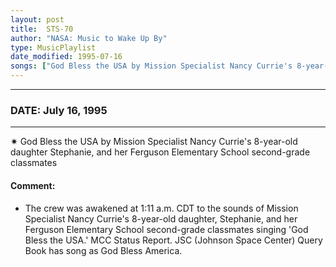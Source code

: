 ```yaml
---
layout: post
title:  STS-70
author: "NASA: Music to Wake Up By"
type: MusicPlaylist
date_modified: 1995-07-16
songs: ["God Bless the USA by Mission Specialist Nancy Currie's 8-year-old daughter Stephanie, and her Ferguson Elementary School second-grade classmates"]
---
```


----
### DATE: July 16, 1995
----
✷ God Bless the USA by Mission Specialist Nancy Currie's 8-year-old daughter Stephanie, and her Ferguson Elementary School second-grade classmates

#### Comment:
* The crew was awakened at 1:11 a.m. CDT to the sounds of Mission Specialist Nancy Currie's 8-year-old daughter, Stephanie, and her Ferguson Elementary School second-grade classmates singing 'God Bless the USA.'  MCC Status Report. JSC (Johnson Space Center) Query Book has song as God Bless America.



<br/>
<center>
	<a target="_blank"
	   href="https://twitter.com/intent/tweet?hashtags=Space,NASA,Playlist,NASAWakeupCalls,SpaceProgram&text={{ page.author}}, '{{ page.songs.first }}' {{ page.title }}, {{ page.date | date: '%B %d, %Y' }}. {{ site.url }}{{ page.url }}&via=nasawakeupcalls"><i class="fab fa-twitter" alt="Tweet this page" style="font-size: 1.3em;"></i></a>
	&nbsp; 	<i class="fas fa-user-astronaut" style="font-size: 1.5em;"></i> &nbsp;
    <a id="custom_amazon_link"
       type="amzn" search="#"
       category="popular music">
    <i class="fab fa-amazon" style="font-size: 1.3em;"></i></a>
</center>

<!-- Randomly resolve an individual entry from a song array -->
<script src="/assets/javascript/seedrandom.min.js"></script>
<script>
  var wake_me_up = ["God Bless the USA by Mission Specialist Nancy Currie's 8-year-old daughter Stephanie, and her Ferguson Elementary School second-grade classmates"];
  var prng = new Math.seedrandom();
  function randomSong() {
    song = wake_me_up[Math.floor(Math.random() * wake_me_up.length)];
    var amazon_link = document.getElementById("custom_amazon_link");
    amazon_link.setAttribute("search", song);
  }
  window.onload = randomSong();
</script>
